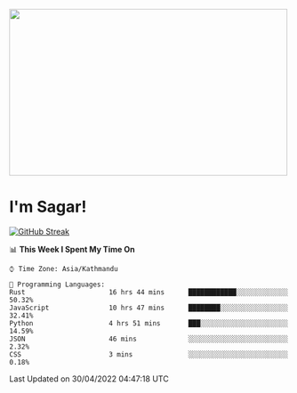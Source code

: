 
<img src="https://media.giphy.com/media/3ornk57KwDXf81rjWM/giphy.gif" width="500" height="300" frameBorder="0" class="giphy-embed" allowFullScreen></img>

#   I'm Sagar!
[![GitHub Streak](https://github-readme-streak-stats.herokuapp.com/?user=sgr2848)](https://git.io/streak-stats)
<!--START_SECTION:waka-->
📊 **This Week I Spent My Time On** 

```text
⌚︎ Time Zone: Asia/Kathmandu

💬 Programming Languages: 
Rust                     16 hrs 44 mins      ████████████░░░░░░░░░░░░░   50.32% 
JavaScript               10 hrs 47 mins      ████████░░░░░░░░░░░░░░░░░   32.41% 
Python                   4 hrs 51 mins       ███░░░░░░░░░░░░░░░░░░░░░░   14.59% 
JSON                     46 mins             ░░░░░░░░░░░░░░░░░░░░░░░░░   2.32% 
CSS                      3 mins              ░░░░░░░░░░░░░░░░░░░░░░░░░   0.18%

```


 Last Updated on 30/04/2022 04:47:18 UTC
<!--END_SECTION:waka-->
